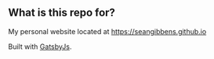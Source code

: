 ## What is this repo for?

My personal website located at https://seangibbens.github.io

Built with [GatsbyJs](https://www.gatsbyjs.org/).
